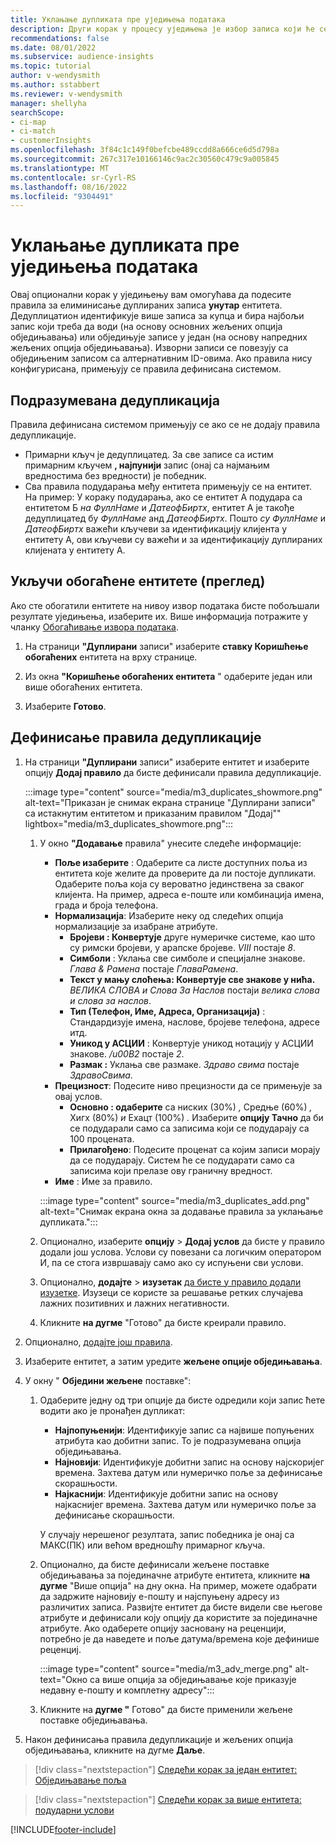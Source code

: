 ```yaml
---
title: Уклањање дупликата пре уједињења података
description: Други корак у процесу уједињења је избор записа који ће се водити приликом тражења дупликата.
recommendations: false
ms.date: 08/01/2022
ms.subservice: audience-insights
ms.topic: tutorial
author: v-wendysmith
ms.author: sstabbert
ms.reviewer: v-wendysmith
manager: shellyha
searchScope:
- ci-map
- ci-match
- customerInsights
ms.openlocfilehash: 3f84c1c149f0befcbe489ccdd8a666ce6d5d798a
ms.sourcegitcommit: 267c317e10166146c9ac2c30560c479c9a005845
ms.translationtype: MT
ms.contentlocale: sr-Cyrl-RS
ms.lasthandoff: 08/16/2022
ms.locfileid: "9304491"
---
```

# <a name="remove-duplicates-before-unifying-data"></a>Уклањање дупликата пре уједињења података

Овај опционални корак у уједињењу вам омогућава да подесите правила за елиминисање дуплираних записа **унутар** ентитета. Дедуплицатион идентификује више записа за купца и бира најбољи запис који треба да води (на основу основних жељених опција обједињавања) или обједињује записе у један (на основу напредних жељених опција обједињавања). Изворни записи се повезују са обједињеним записом са алтернативним ID-овима. Ако правила нису конфигурисана, примењују се правила дефинисана системом.

## <a name="default-deduplication"></a>Подразумевана дедупликација

Правила дефинисана системом примењују се ако се не додају правила дедупликације.

- Примарни кључ је дедуплицатед.
  За све записе са истим примарним кључем **, најпунији** запис (онај са најмањим вредностима без вредности) је победник.
- Сва правила подударања међу ентитета примењују се на ентитет.
  На пример: У кораку подударања, ако се ентитет А подудара са ентитетом Б *на ФуллНаме* и *ДатеофБиртх*, ентитет А је такође дедуплицатед бy *ФуллНаме* анд *ДатеофБиртх*. Пошто *су ФуллНаме* и *ДатеофБиртх* важећи кључеви за идентификацију клијента у ентитету А, ови кључеви су важећи и за идентификацију дуплираних клијената у ентитету А.

## <a name="include-enriched-entities-preview"></a>Укључи обогаћене ентитете (преглед)

Ако сте обогатили ентитете на нивоу извор података бисте побољшали резултате уједињења, изаберите их. Више информација потражите у чланку [Обогаћивање извора података](data-sources-enrichment.md).

1. На страници **"Дуплирани** записи" изаберите **ставку Коришћење обогаћених** ентитета на врху странице.

1. Из окна **"Коришћење обогаћених ентитета** " одаберите један или више обогаћених ентитета.

1. Изаберите **Готово**.

## <a name="define-deduplication-rules"></a>Дефинисање правила дедупликације

1. На страници **"Дуплирани** записи" изаберите ентитет и изаберите опцију **Додај правило** да бисте дефинисали правила дедупликације.

   :::image type="content" source="media/m3_duplicates_showmore.png" alt-text="Приказан је снимак екрана странице &quot;Дуплирани записи&quot; са истакнутим ентитетом и приказаним правилом &quot;Додај&quot;"  lightbox="media/m3_duplicates_showmore.png":::

   1. У окно **"Додавање** правила" унесите следеће информације:
      - **Поље изаберите** : Одаберите са листе доступних поља из ентитета које желите да проверите да ли постоје дупликати. Одаберите поља која су вероватно јединствена за сваког клијента. На пример, адреса е-поште или комбинација имена, града и броја телефона.
      - **Нормализација**: Изаберите неку од следећих опција нормализације за изабране атрибуте.
        - **Бројеви : Конвертује** друге нумеричке системе, као што су римски бројеви, у арапске бројеве. *VIII* постаје *8*.
        - **Симболи** : Уклања све симболе и специјалне знакове. *Глава & Рамена* постаје *ГлаваРамена*.
        - **Текст у мању слоћења: Конвертује све знакове у нића.** *ВЕЛИКА СЛОВА и Слова За Наслов* постаји *велика слова и слова за наслов*.
        - **Тип (Телефон, Име, Адреса, Организација)** : Стандардизује имена, наслове, бројеве телефона, адресе итд.
        - **Уникод у АСЦИИ** : Конвертује уникод нотацију у АСЦИИ знакове. */u00B2* постаје *2*.
        - **Размак :** Уклања све размаке. *Здраво свима* постаје *ЗдравоСвима*.
      - **Прецизност**: Подесите ниво прецизности да се примењује за овај услов.
        - **Основно : одаберите** са ниских (30%) *,* Средње (60%) *,* Хигх (80%) *и* Еxацт (100%) *.* Изаберите **опцију Тачно** да би се подударали само са записима који се подударају са 100 процената.
        - **Прилагођено**: Подесите проценат са којим записи морају да се подударају. Систем ће се подударати само са записима који прелазе ову граничну вредност.
      - **Име** : Име за правило.

      :::image type="content" source="media/m3_duplicates_add.png" alt-text="Снимак екрана окна за додавање правила за уклањање дупликата.":::

   1. Опционално, изаберите **опцију** > **Додај услов** да бисте у правило додали још услова. Услови су повезани са логичким оператором И, па се стога извршавају само ако су испуњени сви услови.

   1. Опционално, **додајте** > **изузетак** [да бисте у правило додали изузетке](match-entities.md#add-exceptions-to-a-rule). Изузеци се користе за решавање ретких случајева лажних позитивних и лажних негативности.

   1. Кликните **на дугме** "Готово" да бисте креирали правило.

1. Опционално, [додајте још правила](#define-deduplication-rules).

1. Изаберите ентитет, а затим уредите **жељене опције обједињавања**.

1. У окну " **Обједини жељене** поставке":
   1. Одаберите једну од три опције да бисте одредили који запис ћете водити ако је пронађен дупликат:
      - **Најпопуњенији**: Идентификује запис са највише попуњених атрибута као добитни запис. То је подразумевана опција обједињавања.
      - **Најновији**: Идентификује добитни запис на основу најскоријег времена. Захтева датум или нумеричко поље за дефинисање скорашњости.
      - **Најкаснији**: Идентификује добитни запис на основу најкаснијег времена. Захтева датум или нумеричко поље за дефинисање скорашњости.

      У случају нерешеног резултата, запис победника је онај са МАКС(ПК) или већом вредношћу примарног кључа.

   1. Опционално, да бисте дефинисали жељене поставке обједињавања за појединачне атрибуте ентитета, кликните **на дугме** "Више опција" на дну окна. На пример, можете одабрати да задржите најновију е-пошту и најспуњену адресу из различитих записа. Развијте ентитет да бисте видели све његове атрибуте и дефинисали коју опцију да користите за појединачне атрибуте. Ако одаберете опцију засновану на реценцији, потребно је да наведете и поље датума/времена које дефинише реценциј.

      :::image type="content" source="media/m3_adv_merge.png" alt-text="Окно са више опција за обједињавање које приказује недавну е-пошту и комплетну адресу":::

   1. Кликните на **дугме "** Готово" да бисте применили жељене поставке обједињавања.

1. Након дефинисања правила дедупликације и жељених опција обједињавања, кликните на дугме **Даље**.
  
> [!div class="nextstepaction"]
> [Следећи корак за један ентитет: Обједињавање поља](merge-entities.md)

> [!div class="nextstepaction"]
> [Следећи корак за више ентитета: подударни услови](match-entities.md)

[!INCLUDE[footer-include](includes/footer-banner.md)]
